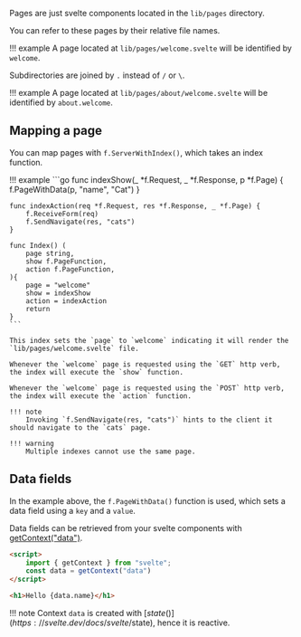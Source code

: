 Pages are just svelte components located in the `lib/pages` directory.

You can refer to these pages by their relative file names.

!!! example
	A page located at `lib/pages/welcome.svelte` will be identified by `welcome`.

Subdirectories are joined by `.` instead of `/` or `\`.

!!! example
	A page located at `lib/pages/about/welcome.svelte` will be identified by `about.welcome`.


## Mapping a page

You can map pages with `f.ServerWithIndex()`, which takes an index function.

!!! example
	```go
	func indexShow(_ *f.Request, _ *f.Response, p *f.Page) {
		f.PageWithData(p, "name", "Cat")
	}

	func indexAction(req *f.Request, res *f.Response, _ *f.Page) {
		f.ReceiveForm(req)
		f.SendNavigate(res, "cats")
	}

	func Index() (
		page string,
		show f.PageFunction,
		action f.PageFunction,
	){
		page = "welcome"
		show = indexShow
		action = indexAction
		return
	}
	```

	This index sets the `page` to `welcome` indicating it will render the `lib/pages/welcome.svelte` file.

	Whenever the `welcome` page is requested using the `GET` http verb, the index will execute the `show` function.

	Whenever the `welcome` page is requested using the `POST` http verb, the index will execute the `action` function.

	!!! note
		Invoking `f.SendNavigate(res, "cats")` hints to the client it should navigate to the `cats` page.

	!!! warning
		Multiple indexes cannot use the same page.

## Data fields

In the example above, the `f.PageWithData()` function is used, which sets a data field using a `key` and a `value`.

Data fields can be retrieved from your svelte components with [getContext("data")](https://svelte.dev/docs/svelte/svelte#getContext).

```html
<script>
    import { getContext } from "svelte";
    const data = getContext("data")
</script>

<h1>Hello {data.name}</h1>
```

!!! note
	Context `data` is created with [$state()](https://svelte.dev/docs/svelte/$state), hence it is reactive.